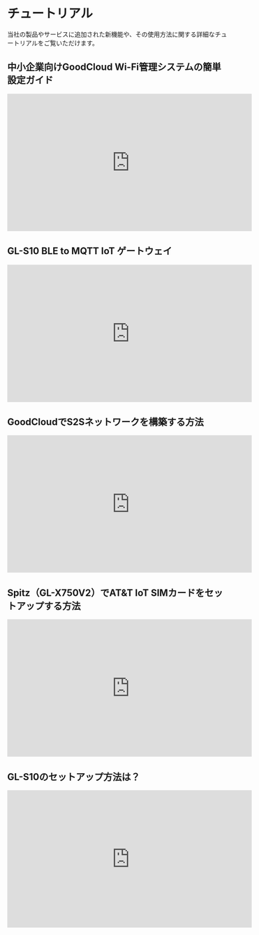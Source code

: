 # チュートリアル

当社の製品やサービスに追加された新機能や、その使用方法に関する詳細なチュートリアルをご覧いただけます。

## 中小企業向けGoodCloud Wi-Fi管理システムの簡単設定ガイド

<iframe width="560" height="315" src="https://www.youtube.com/embed/7U1CwpKOKDM" title="YouTube video player" frameborder="0" allow="accelerometer; autoplay; clipboard-write; encrypted-media; gyroscope; picture-in-picture" allowfullscreen></iframe>

## GL-S10 BLE to MQTT IoT ゲートウェイ

<iframe width="560" height="315" src="https://www.youtube.com/embed/i-0Lrg_vdxg" title="YouTube video player" frameborder="0" allow="accelerometer; autoplay; clipboard-write; encrypted-media; gyroscope; picture-in-picture" allowfullscreen></iframe>

## GoodCloudでS2Sネットワークを構築する方法

<iframe width="560" height="315" src="https://www.youtube.com/embed/omioaf6Cv6E" title="YouTube video player" frameborder="0" allow="accelerometer; autoplay; clipboard-write; encrypted-media; gyroscope; picture-in-picture" allowfullscreen></iframe>

## Spitz（GL-X750V2）でAT&T IoT SIMカードをセットアップする方法

<iframe width="560" height="315" src="https://www.youtube.com/embed/88TNqkQcPmo" title="YouTube video player" frameborder="0" allow="accelerometer; autoplay; clipboard-write; encrypted-media; gyroscope; picture-in-picture" allowfullscreen></iframe>

## GL-S10のセットアップ方法は？

<iframe width="560" height="315" src="https://www.youtube.com/embed/nnOUt2xKDLI" title="YouTube video player" frameborder="0" allow="accelerometer; autoplay; clipboard-write; encrypted-media; gyroscope; picture-in-picture" allowfullscreen></iframe>
